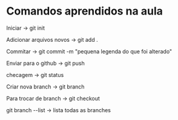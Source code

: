 # Comandos aprendidos na aula

Iniciar -> git init

Adicionar arquivos novos -> git add .

Commitar -> git commit -m "pequena legenda do que foi alterado" 

Enviar para o github -> git push

checagem -> git status

Criar nova branch -> git branch <nome da nova branch>

Para trocar de branch -> git checkout <nome da branch desejada>

git branch --list -> lista todas as branches
